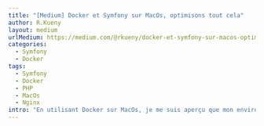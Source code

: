 ```yaml
---
title: "[Medium] Docker et Symfony sur MacOs, optimisons tout cela"
author: R.Kueny
layout: medium
urlMedium: https://medium.com/@rkueny/docker-et-symfony-sur-macos-optimisons-tout-cela-c760eeed7759
categories:
  - Symfony
  - Docker
tags:
  - Symfony
  - Docker
  - PHP
  - MacOs
  - Nginx
intro: "En utilisant Docker sur MacOs, je me suis aperçu que mon environnement de dev était extrêmement lent. Nous allons voir dans ce billet comment y remédier."
---
```

